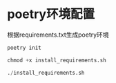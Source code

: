 # poetry环境配置
根据requirements.txt生成poetry环境
```python
poetry init              

chmod +x install_requirements.sh

./install_requirements.sh
```
